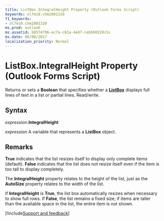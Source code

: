 ```yaml
---
title: ListBox.IntegralHeight Property (Outlook Forms Script)
keywords: olfm10.chm2001320
f1_keywords:
- olfm10.chm2001320
ms.prod: outlook
ms.assetid: b8574796-ec7a-c61a-4e87-cebb90220c5c
ms.date: 06/08/2017
localization_priority: Normal
---
```



# ListBox.IntegralHeight Property (Outlook Forms Script)

Returns or sets a  **Boolean** that specifies whether a **[ListBox](Outlook.listbox.md)** displays full lines of text in a list or partial lines. Read/write.


## Syntax

_expression_.**IntegralHeight**

_expression_ A variable that represents a  **ListBox** object.


## Remarks

 **True** indicates that the list resizes itself to display only complete items (default). **False** indicates that the list does not resize itself even if the item is too tall to display completely.

The  **IntegralHeight** property relates to the height of the list, just as the **AutoSize** property relates to the width of the list.

If  **IntegralHeight** is **True**, the list box automatically resizes when necessary to show full rows. If  **False**, the list remains a fixed size; if items are taller than the available space in the list, the entire item is not shown.

[!include[Support and feedback](~/includes/feedback-boilerplate.md)]